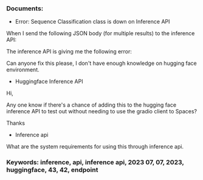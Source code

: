 ### Documents:
- Error: Sequence Classification class is down on Inference API

When I send the following JSON body (for multiple results) to the inference API:

The inference API is giving me the following error:

Can anyone fix this please, I don't have enough knowledge on hugging face environment.
- Huggingface Inference API

Hi, 

Any one know if there's a chance of adding this to the hugging face inference API to test out without needing to use the gradio client to Spaces?

Thanks
- Inference api

What are the system requirements for using this through inference api.
### Keywords: inference, api, inference api, 2023 07, 07, 2023, huggingface, 43, 42, endpoint